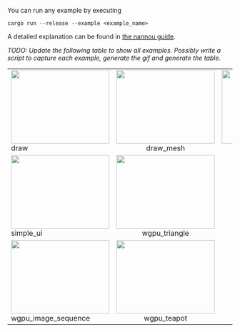 You can run any example by executing
```
cargo run --release --example <example_name>
```
A detailed explanation can be found in [the nannou guide](https://www.guide.nannou.cc/getting_started/running_examples.html).

*TODO: Update the following table to show all examples. Possibly write a script
to capture each example, generate the gif and generate the table*.

|     |     |     |
| --- |:---:|:---:|
| [<img src="https://i.imgur.com/GP6zlSR.gif" width="220" Height="165">](https://github.com/nannou-org/nannou/blob/master/examples/draw/draw.rs) draw| [<img src="https://i.imgur.com/ly3Uk3g.gif" width="220" Height="165">](https://github.com/nannou-org/nannou/blob/master/examples/draw/draw_mesh.rs) draw_mesh | [<img src="https://i.imgur.com/lm4RI4N.gif" width="220" Height="165">](https://github.com/nannou-org/nannou/blob/master/examples/draw/draw_polyline.rs) draw_polyline | [<img src="https://i.imgur.com/kPn91tW.gif" width="220" Height="165">](https://github.com/nannou-org/nannou/blob/master/examples/draw/draw_polygon.rs) draw_polygon
| [<img src="https://i.imgur.com/gaiWHZX.gif" width="220" Height="165">](https://github.com/nannou-org/nannou/blob/master/examples/ui/simple_ui.rs) simple_ui| [<img src="https://imgur.com/GU0cr1w.gif" width="220" Height="165">](https://github.com/manugildev/nannou/blob/master/examples/wgpu/wgpu_triangle/wgpu_triangle.rs) wgpu_triangle|   | [<img src="https://imgur.com/VNaJQPT.gif" width="220" Height="165">](https://github.com/manugildev/nannou/blob/master/examples/wgpu/wgpu_compute_shader/wgpu_compute_shader.rs) wgpu_compute_shader
| [<img src="https://imgur.com/vUt1aFb.gif" width="220" Height="165">](https://github.com/manugildev/nannou/blob/master/examples/wgpu/wgpu_image_sequence/wgpu_image_sequence.rs) wgpu_image_sequence| [<img src="https://imgur.com/NFw36vk.gif" width="220" Height="165">](https://github.com/manugildev/nannou/blob/master/examples/wgpu/wgpu_teapot/wgpu_teapot.rs) wgpu_teapot |   |
